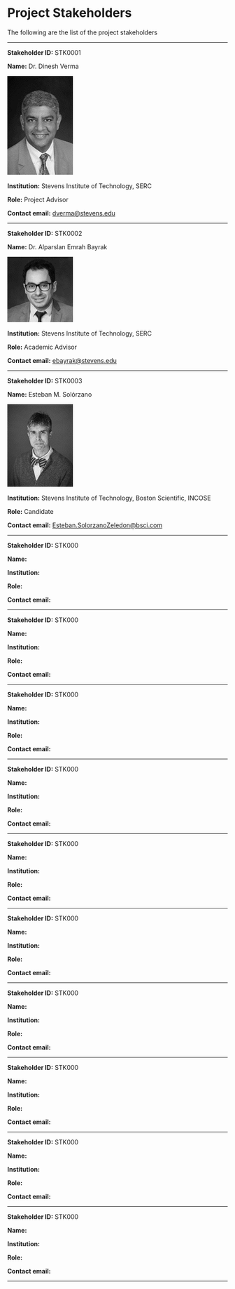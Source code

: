 # Project Stakeholders

The following are the list of the project stakeholders

----------
**Stakeholder ID:** STK0001

**Name:** Dr. Dinesh Verma

![Alt text](image.png)

**Institution:** Stevens Institute of Technology, SERC

**Role:** Project Advisor

**Contact email:** dverma@stevens.edu

----------

**Stakeholder ID:** STK0002

**Name:** Dr. Alparslan Emrah Bayrak

![Alt text](image-1.png)

**Institution:** Stevens Institute of Technology, SERC

**Role:** Academic Advisor

**Contact email:** ebayrak@stevens.edu

----------

**Stakeholder ID:** STK0003

**Name:** Esteban M. Solórzano

![Alt text](image-2.png)

**Institution:** Stevens Institute of Technology, Boston Scientific, INCOSE

**Role:** Candidate

**Contact email:** Esteban.SolorzanoZeledon@bsci.com

----------

**Stakeholder ID:** STK000

**Name:** 



**Institution:** 

**Role:** 

**Contact email:** 

----------

**Stakeholder ID:** STK000

**Name:** 



**Institution:** 

**Role:** 

**Contact email:** 

----------

**Stakeholder ID:** STK000

**Name:** 



**Institution:** 

**Role:** 

**Contact email:** 

----------

**Stakeholder ID:** STK000

**Name:** 



**Institution:** 

**Role:** 

**Contact email:** 

----------

**Stakeholder ID:** STK000

**Name:** 



**Institution:** 

**Role:** 

**Contact email:** 

----------

**Stakeholder ID:** STK000

**Name:** 



**Institution:** 

**Role:** 

**Contact email:** 

----------


**Stakeholder ID:** STK000

**Name:** 



**Institution:** 

**Role:** 

**Contact email:** 

----------


**Stakeholder ID:** STK000

**Name:** 



**Institution:** 

**Role:** 

**Contact email:** 

----------


**Stakeholder ID:** STK000

**Name:** 



**Institution:** 

**Role:** 

**Contact email:** 

----------


**Stakeholder ID:** STK000

**Name:** 



**Institution:** 

**Role:** 

**Contact email:** 

----------


